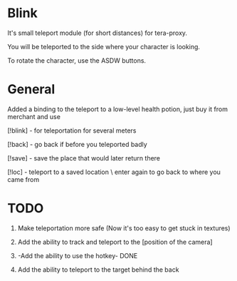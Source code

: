 # Blink

It's small teleport module (for short distances) for tera-proxy.

You will be teleported to the side where your character is looking.

To rotate the character, use the ASDW buttons.

# General

Added a binding to the teleport to a low-level health potion, just buy it from merchant and use

[!blink] - for teleportation for several meters

[!back]  - go back if before you teleported badly

[!save]  - save the place that would later return there

[!loc]   - teleport to a saved location \ enter again to go back to where you came from

# TODO

1. Make teleportation more safe (Now it's too easy to get stuck in textures)

2. Add the ability to track and teleport to the [position of the camera]

3. -Add the ability to use the hotkey- DONE

4. Add the ability to teleport to the target behind the back
